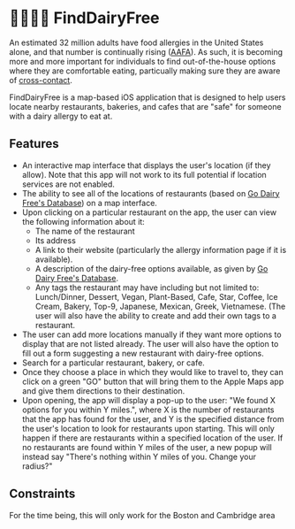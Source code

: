 # 📍🐄🙅‍♂️ FindDairyFree

An estimated 32 million adults have food allergies in the United States alone, and that number is continually rising ([AAFA](https://aafa.org/allergies/types-of-allergies/food-allergies/)). As such, it is becoming more and more important for individuals to 
find out-of-the-house options where they are comfortable eating, particually making sure they are aware of [cross-contact](https://www.ncbi.nlm.nih.gov/pmc/articles/PMC6324195/). 

FindDairyFree is a map-based iOS application that is designed to help users locate nearby
restaurants, bakeries, and cafes that are "safe" for someone with a dairy allergy to eat at.

## Features
* An interactive map interface that displays the user's location (if they allow). Note that this app will not work to its full potential if location services are not enabled. 
* The ability to see all of the locations of restaurants (based on [Go Dairy Free's Database](https://www.godairyfree.org/dining-out/massachusetts-dairy-free-restaurants)) on a map interface. 
* Upon clicking on a particular restaurant on the app, the user can view the following information about it:
  *   The name of the restaurant
  *   Its address
  *   A link to their website (particularly the allergy information page if it is available).
  *   A description of the dairy-free options available, as given by [Go Dairy Free's Database](https://www.godairyfree.org/dining-out/massachusetts-dairy-free-restaurants). 
  *   Any tags the restaurant may have including but not limited to: Lunch/Dinner, Dessert, Vegan, Plant-Based, Cafe, Star, Coffee, Ice Cream, Bakery, Top-9, Japanese, Mexican, Greek, Vietnamese. (The user will also have the ability to create and add their own tags to a restaurant. 
* The user can add more locations manually if they want more options to display that are not listed already. The user will also have the option to fill out a form suggesting a new restaurant with dairy-free options.
* Search for a particular restaurant, bakery, or cafe.
* Once they choose a place in which they would like to travel to, they can click on a green "GO" button that will bring them to the Apple Maps app and give them directions to their destination. 
* Upon opening, the app will display a pop-up to the user: "We found X options for you within Y miles.", where X is the number of restaurants that the app has found for the user, and Y is the specified distance from the user's location to look for restaurants upon starting. This will only happen if there are restaurants within a specified location of the user. If no restaurants are found within Y miles of the user, a new popup will instead say "There's nothing within Y miles of you. Change your radius?" 

## Constraints 
For the time being, this will only work for the Boston and Cambridge area
